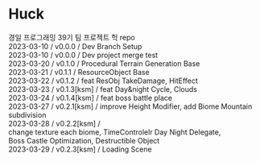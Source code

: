 # Huck

경일 프로그래밍 39기 팀 프로젝트 헉 repo        
2023-03-10 / v0.0.0 / Dev Branch Setup          
2023-03-10 / v0.0.0 / Dev project merge test          
2023-03-20 / v0.1.0 / Procedural Terrain Generation Base      
2023-03-21 / v0.1.1 / ResourceObject Base    
2023-03-22 / v0.1.2 / feat ResObj TakeDamage, HitEffect       
2023-03-23 / v0.1.3[ksm] / feat Day&night Cycle, Clouds           
2023-03-24 / v0.1.4[ksm] / feat boss battle place        
2023-03-27 / v0.2.1[ksm] / improve Height Modifier, add Biome Mountain subdivision            
2023-03-28 / v0.2.2[ksm] /       
change texture each biome, TimeControlelr Day Night Delegate,      
Boss Castle Optimization, Destructible Object       
2023-03-29 / v0.2.3[ksm] / Loading Scene       
